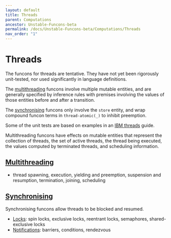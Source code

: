 ```yaml
---
layout: default
title: Threads
parent: Computations
ancestor: Unstable-Funcons-beta
permalink: /docs/Unstable-Funcons-beta/Computations/Threads
nav_order: "1"
---
```


Threads
=======

The funcons for threads are tentative. They have not yet been rigorously
unit-tested, nor used significantly in language definitions.

The [multithreading] funcons involve multiple mutable entities, and are
generally specified by inference rules with premises involving the values of
those entities before and after a transition.

The [synchronising] funcons only involve the `store` entity, and wrap
compound funcon terms in `thread-atomic(_)` to inhibit preemption.

Some of the unit tests are based on examples in an [IBM threads] guide.

Multithreading funcons have effects on mutable entities that represent the
collection of threads, the set of active threads, the thread being executed,
the values computed by terminated threads, and scheduling information.

[Multithreading]
----------------

- thread spawning, execution, yielding and preemption,
  suspension and resumption, termination, joining, scheduling

[Synchronising]
---------------

Synchronising funcons allow threads to be blocked and resumed.

  - [Locks]\: spin locks, exclusive locks, reentrant locks, semaphores,
      shared-exclusive locks
  - [Notifications]\: barriers, conditions, rendezvous

  
[IBM threads]: https://www.ibm.com/support/knowledgecenter/ssw_aix_72/com.ibm.aix.genprogc/chapter12.htm
  "IBM Knowledge Centre"

[Multithreading]: /CBS-beta/Unstable-Funcons-beta/Computations/Threads/Multithreading/
[Synchronising]:  /CBS-beta/Unstable-Funcons-beta/Computations/Threads/Synchronising/
[Locks]:          /CBS-beta/Unstable-Funcons-beta/Computations/Threads/Synchronising/Locks/
[Notifications]:  /CBS-beta/Unstable-Funcons-beta/Computations/Threads/Synchronising/Notifications/

[Unstable-Languages-beta]: /CBS-beta/docs/Unstable-Languages-beta
